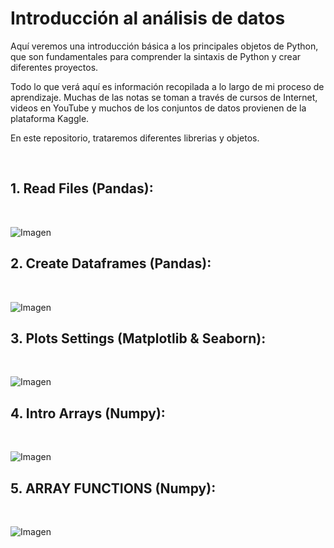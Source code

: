 # Introducción al análisis de datos

Aquí veremos una introducción básica a los principales objetos de Python, que son fundamentales para comprender la sintaxis de Python y crear diferentes proyectos.

Todo lo que verá aquí es información recopilada a lo largo de mi proceso de aprendizaje. Muchas de las notas se toman a través de cursos de Internet, videos en YouTube y muchos de los conjuntos de datos provienen de la plataforma Kaggle.

En este repositorio, trataremos diferentes librerias y objetos.

<br>



## 1. Read Files (Pandas):
<br>

![Imagen](https://github.com/StatisticsWithJIMP/Analisis-de-datos-con-Python/blob/main/JPGs/RF_JN.JPG)

## 2. Create Dataframes (Pandas):
<br>

![Imagen](https://github.com/StatisticsWithJIMP/Analisis-de-datos-con-Python/blob/main/JPGs/DF_JN.JPG)


## 3. Plots Settings (Matplotlib & Seaborn):
<br>

![Imagen](https://github.com/StatisticsWithJIMP/Analisis-de-datos-con-Python/blob/main/JPGs/PLT_JN.JPG)

## 4. Intro Arrays (Numpy):
<br>

![Imagen](https://github.com/StatisticsWithJIMP/Analisis-de-datos-con-Python/blob/main/JPGs/NUM_1_JN.JPG)

## 5. ARRAY FUNCTIONS (Numpy):
<br>

![Imagen](https://github.com/StatisticsWithJIMP/Analisis-de-datos-con-Python/blob/main/JPGs/NUM_2JN.JPG)







